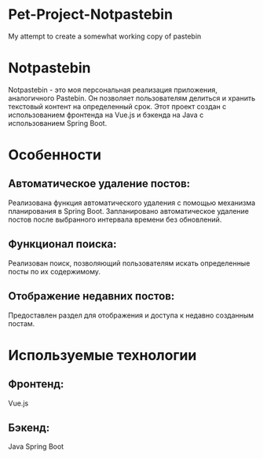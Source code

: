 # Pet-Project-Notpastebin
My attempt to create a somewhat working copy of pastebin
# Notpastebin
Notpastebin - это моя персональная реализация приложения, аналогичного Pastebin. Он позволяет пользователям делиться и хранить текстовый контент на определенный срок. Этот проект создан с использованием фронтенда на Vue.js и бэкенда на Java с использованием Spring Boot.

# Особенности
## Автоматическое удаление постов:

Реализована функция автоматического удаления с помощью механизма планирования в Spring Boot.
Запланировано автоматическое удаление постов после выбранного интервала времени без обновлений.
## Функционал поиска:

Реализован поиск, позволяющий пользователям искать определенные посты по их содержимому.
## Отображение недавних постов:

Предоставлен раздел для отображения и доступа к недавно созданным постам.
# Используемые технологии
## Фронтенд:

Vue.js
## Бэкенд:

Java Spring Boot
